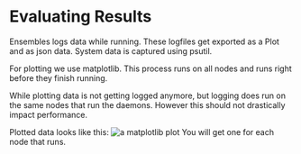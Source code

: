 # Evaluating Results

Ensembles logs data while running. These logfiles get exported as a Plot and as json data.
System data is captured using psutil.

For plotting we use matplotlib. This process runs on all nodes and runs right before they finish running.

While plotting data is not getting logged anymore, but logging does run on the same nodes that run the daemons.
However this should not drastically impact performance.

Plotted data looks like this:
![a matplotlib plot](/log.png)
You will get one for each node that runs.
